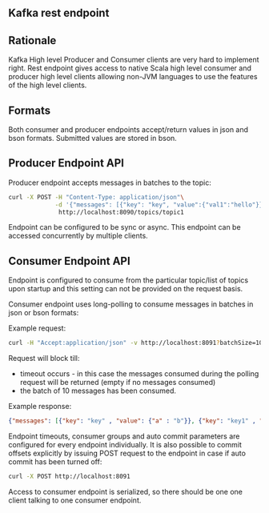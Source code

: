 Kafka rest endpoint
-------------------

Rationale
---------
Kafka High level Producer and Consumer clients are very hard to implement right.
Rest endpoint gives access to native Scala high level consumer and producer high level clients allowing non-JVM languages to use the features of the high level clients.


Formats
--------

Both consumer and producer endpoints accept/return values in json and bson formats. 
Submitted values are stored in bson.


Producer Endpoint API
----------------------

Producer endpoint accepts messages in batches to the topic:

```bash
curl -X POST -H "Content-Type: application/json"\
             -d '{"messages": [{"key": "key", "value":{"val1":"hello"}}]}'\
              http://localhost:8090/topics/topic1
```

Endpoint can be configured to be sync or async. This endpoint can be accessed concurrently by multiple clients.


Consumer Endpoint API
----------------------

Endpoint is configured to consume from the particular topic/list of topics upon startup and this setting can not be provided on the request basis.

Consumer endpoint uses long-polling to consume messages in batches in json or bson formats:

Example request:

```bash
curl -H "Accept:application/json" -v http://localhost:8091?batchSize=10
```

Request will block till:

* timeout occurs - in this case the messages consumed during the polling request will be returned (empty if no messages consumed)
* the batch of 10 messages has been consumed.

Example response:

```json
{"messages": [{"key": "key" , "value": {"a" : "b"}}, {"key": "key1" , "value": {"c" : "d"}}]}
```

Endpoint timeouts, consumer groups and auto commit parameters are configured for every endpoint individually. 
It is also possible to commit offsets explicitly by issuing POST request to the endpoint in case if auto commit has been turned off:

```bash
curl -X POST http://localhost:8091
```

Access to consumer endpoint is serialized, so there should be one one client talking to one consumer endpoint.

